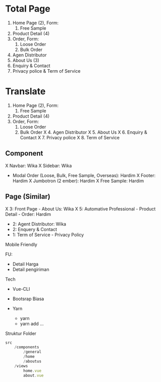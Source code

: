 # Total Page
1. Home Page (2), Form:
   1. Free Sample
2. Product Detail (4)
3. Order, Form:
   1. Loose Order
   2. Bulk Order
4. Agen Distributor
5. About Us (3)
6. Enquiry & Contact
7. Privacy police & Term of Service

# Translate
1. Home Page (2), Form:
   1. Free Sample
2. Product Detail (4)
3. Order, Form:
   1. Loose Order
   2. Bulk Order
X 4. Agen Distributor
X 5. About Us
X 6. Enquiry & Contact
X 7. Privacy police
X 8. Term of Service

## Component

X Navbar: Wika
X Sidebar: Wika
- Modal Order (Loose, Bulk, Free Sample, Overseas): Hardim
X Footer: Hardim
X Jumbotron (2 ember): Hardim
X Free Sample: Hardim



## Page (Similar)

X 3: Front Page - About Us: Wika 
X 5: Automative Professional - Product Detail - Order: Hardim
- 2: Agent Distributor: Wika
- 2: Enquery & Contact
- 1: Term of Service - Privacy Policy


Mobile Friendly


FU:

- Detail Harga
- Detail pengiriman

Tech

- Vue-CLI

- Bootsrap Biasa
- Yarn
  - yarn
  - yarn add ...



Struktur Folder

```javascript
src
	/components
		/general
		/home
		/aboutus
	/views
		home.vue
		about.vue
```
